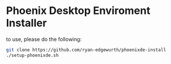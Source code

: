 # Phoenix Desktop Enviroment Installer

to use, please do the following:

```bash
git clone https://github.com/ryan-edgewurth/phoenixde-install
./setup-phoenixde.sh
```
